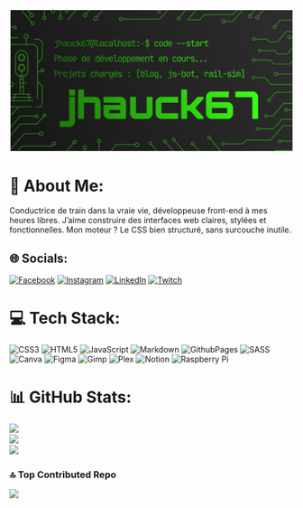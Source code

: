 ![github-header](/github-header.png)


# 💫 About Me:
Conductrice de train dans la vraie vie, développeuse front-end à mes heures libres. J’aime construire des interfaces web claires, stylées et fonctionnelles. Mon moteur ? Le CSS bien structuré, sans surcouche inutile.


## 🌐 Socials:
[![Facebook](https://img.shields.io/badge/Facebook-%231877F2.svg?logo=Facebook&logoColor=white)](https://facebook.com/jhauckpadowicz) [![Instagram](https://img.shields.io/badge/Instagram-%23E4405F.svg?logo=Instagram&logoColor=white)](https://instagram.com/jhauckpadowicz) [![LinkedIn](https://img.shields.io/badge/LinkedIn-%230077B5.svg?logo=linkedin&logoColor=white)](https://linkedin.com/in/jennifer-hauck-b125252a2) [![Twitch](https://img.shields.io/badge/Twitch-%239146FF.svg?logo=Twitch&logoColor=white)](https://twitch.tv/jenann6787) 

# 💻 Tech Stack:
![CSS3](https://img.shields.io/badge/css3-%231572B6.svg?style=flat&logo=css3&logoColor=white) ![HTML5](https://img.shields.io/badge/html5-%23E34F26.svg?style=flat&logo=html5&logoColor=white) ![JavaScript](https://img.shields.io/badge/javascript-%23323330.svg?style=flat&logo=javascript&logoColor=%23F7DF1E) ![Markdown](https://img.shields.io/badge/markdown-%23000000.svg?style=flat&logo=markdown&logoColor=white) ![GithubPages](https://img.shields.io/badge/github%20pages-121013?style=flat&logo=github&logoColor=white) ![SASS](https://img.shields.io/badge/SASS-hotpink.svg?style=flat&logo=SASS&logoColor=white) ![Canva](https://img.shields.io/badge/Canva-%2300C4CC.svg?style=flat&logo=Canva&logoColor=white) ![Figma](https://img.shields.io/badge/figma-%23F24E1E.svg?style=flat&logo=figma&logoColor=white) ![Gimp](https://img.shields.io/badge/Gimp-657D8B?style=flat&logo=gimp&logoColor=FFFFFF) ![Plex](https://img.shields.io/badge/plex-%23E5A00D.svg?style=flat&logo=plex&logoColor=white) ![Notion](https://img.shields.io/badge/Notion-%23000000.svg?style=flat&logo=notion&logoColor=white) ![Raspberry Pi](https://img.shields.io/badge/-RaspberryPi-C51A4A?style=flat&logo=Raspberry-Pi)
# 📊 GitHub Stats:
![](https://github-readme-stats.vercel.app/api?username=jhauck67&theme=dark&hide_border=false&include_all_commits=true&count_private=true)<br/>
![](https://github-readme-streak-stats.herokuapp.com/?user=jhauck67&theme=dark&hide_border=false)<br/>
![](https://github-readme-stats.vercel.app/api/top-langs/?username=jhauck67&theme=dark&hide_border=false&include_all_commits=true&count_private=true&layout=compact)

### 🔝 Top Contributed Repo
![](https://github-contributor-stats.vercel.app/api?username=jhauck67&limit=5&theme=nord&combine_all_yearly_contributions=true)

<!-- Proudly created with GPRM ( https://gprm.itsvg.in ) -->

